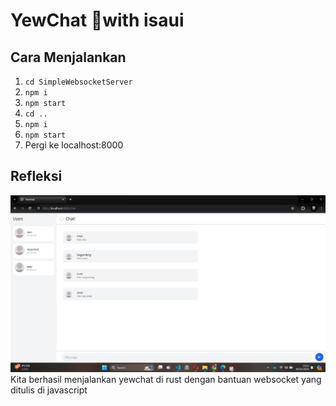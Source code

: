 # YewChat 💬with isaui
## Cara Menjalankan
1. `cd SimpleWebsocketServer`
2. `npm i`
3. `npm start`
4. `cd ..`
5. `npm i`
6. `npm start`
7. Pergi ke localhost:8000
## Refleksi
![](docs/proof-yewchat-success.png)
Kita berhasil menjalankan yewchat di rust dengan bantuan websocket yang ditulis di javascript
